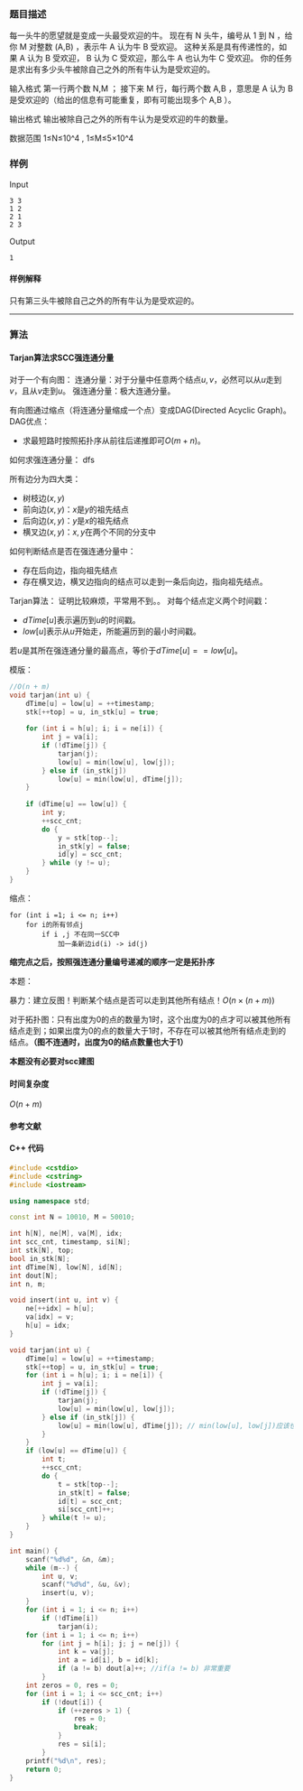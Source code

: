 ### 题目描述

每一头牛的愿望就是变成一头最受欢迎的牛。
现在有  N  头牛，编号从  1  到  N ，给你  M  对整数  (A,B) ，表示牛  A  认为牛  B  受欢迎。
这种关系是具有传递性的，如果  A  认为  B  受欢迎， B  认为  C  受欢迎，那么牛  A  也认为牛  C  受欢迎。
你的任务是求出有多少头牛被除自己之外的所有牛认为是受欢迎的。

输入格式
第一行两个数  N,M ；
接下来  M  行，每行两个数  A,B ，意思是  A  认为  B  是受欢迎的（给出的信息有可能重复，即有可能出现多个  A,B ）。

输出格式
输出被除自己之外的所有牛认为是受欢迎的牛的数量。

数据范围
1≤N≤10^4 ,
1≤M≤5×10^4

### 样例

Input

```
3 3
1 2
2 1
2 3
```

Output

```
1
```

#### 样例解释
只有第三头牛被除自己之外的所有牛认为是受欢迎的。

----------

### 算法
#### Tarjan算法求SCC强连通分量

对于一个有向图：
连通分量：对于分量中任意两个结点$u, v$，必然可以从$u$走到$v$，且从$v$走到$u$。
强连通分量：极大连通分量。

有向图通过缩点（将连通分量缩成一个点）变成DAG(Directed Acyclic Graph)。
DAG优点：
- 求最短路时按照拓扑序从前往后递推即可$O(m + n)$。

如何求强连通分量：
dfs

所有边分为四大类：
- 树枝边$(x, y)$
- 前向边$(x, y)$：$x$是$y$的祖先结点
- 后向边$(x, y)$：$y$是$x$的祖先结点
- 横叉边$(x, y)$：$x, y$在两个不同的分支中

如何判断结点是否在强连通分量中：
- 存在后向边，指向祖先结点
- 存在横叉边，横叉边指向的结点可以走到一条后向边，指向祖先结点。

Tarjan算法：
证明比较麻烦，平常用不到。。
对每个结点定义两个时间戳：
- $dTime[u]$表示遍历到$u$的时间戳。
- $low[u]$表示从$u$开始走，所能遍历到的最小时间戳。

若$u$是其所在强连通分量的最高点，等价于$dTime[u] == low[u]$。

模版：
``` cpp
//O(n + m)
void tarjan(int u) {
	dTime[u] = low[u] = ++timestamp;
	stk[++top] = u, in_stk[u] = true;
	
	for (int i = h[u]; i; i = ne[i]) {
		int j = va[i];
		if (!dTime[j]) {
			tarjan(j);
			low[u] = min(low[u], low[j]);
		} else if (in_stk[j])
			low[u] = min(low[u], dTime[j]);
	}
	
	if (dTime[u] == low[u]) {
		int y;
		++scc_cnt;
		do {
			y = stk[top--];
			in_stk[y] = false;
			id[y] = scc_cnt;
		} while (y != u);
	}
}
```

缩点：
```
for (int i =1; i <= n; i++)
	for i的所有邻点j
		if i ,j 不在同一SCC中
			加一条新边id(i) -> id(j)
```
**缩完点之后，按照强连通分量编号递减的顺序一定是拓扑序**

本题：

暴力：建立反图！判断某个结点是否可以走到其他所有结点！$O(n \times (n + m))$

对于拓扑图：只有出度为0的点的数量为1时，这个出度为0的点才可以被其他所有结点走到；如果出度为0的点的数量大于1时，不存在可以被其他所有结点走到的结点。**（图不连通时，出度为0的结点数量也大于1）**

**本题没有必要对scc建图**

#### 时间复杂度

$O(n + m)$

#### 参考文献

#### C++ 代码

``` cpp
#include <cstdio>
#include <cstring>
#include <iostream>

using namespace std;

const int N = 10010, M = 50010;

int h[N], ne[M], va[M], idx;
int scc_cnt, timestamp, si[N];
int stk[N], top;
bool in_stk[N];
int dTime[N], low[N], id[N];
int dout[N];
int n, m;

void insert(int u, int v) {
    ne[++idx] = h[u];
    va[idx] = v;
    h[u] = idx;
}

void tarjan(int u) {
    dTime[u] = low[u] = ++timestamp;
    stk[++top] = u, in_stk[u] = true;
    for (int i = h[u]; i; i = ne[i]) {
        int j = va[i];
        if (!dTime[j]) {
            tarjan(j);
            low[u] = min(low[u], low[j]);
        } else if (in_stk[j]) {
            low[u] = min(low[u], dTime[j]); // min(low[u], low[j])应该也行，只要保证low[u] != dTime[u]即可
        }
    }
    if (low[u] == dTime[u]) {
        int t;
        ++scc_cnt;
        do {
            t = stk[top--];
            in_stk[t] = false;
            id[t] = scc_cnt;
            si[scc_cnt]++;
        } while(t != u);
    }
}

int main() {
    scanf("%d%d", &n, &m);
    while (m--) {
        int u, v;
        scanf("%d%d", &u, &v);
        insert(u, v);
    }
    for (int i = 1; i <= n; i++)
        if (!dTime[i])
            tarjan(i);
    for (int i = 1; i <= n; i++)
        for (int j = h[i]; j; j = ne[j]) {
            int k = va[j];
            int a = id[i], b = id[k];
            if (a != b) dout[a]++; //if(a != b) 非常重要
        }
    int zeros = 0, res = 0;
    for (int i = 1; i <= scc_cnt; i++)
        if (!dout[i]) {
            if (++zeros > 1) {
                res = 0;
                break;
            }
            res = si[i];
        }
    printf("%d\n", res);
    return 0;
}
```